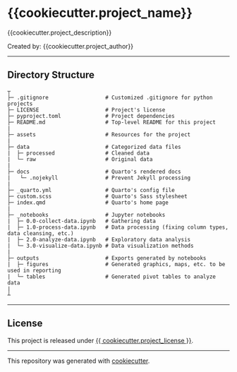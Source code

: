 # {{cookiecutter.project_name}}
{{cookiecutter.project_description}}

Created by: {{cookiecutter.project_author}}

---
## Directory Structure
```
┬
├─ .gitignore                  # Customized .gitignore for python projects
├─ LICENSE                     # Project's license
├─ pyproject.toml              # Project dependencies
├─ README.md                   # Top-level README for this project
|
├─ assets                      # Resources for the project
|
├─ data                        # Categorized data files                       
|  ├─ processed                # Cleaned data
|  └─ raw                      # Original data
|
├─ docs                        # Quarto's rendered docs
|   └─ .nojekyll               # Prevent Jekyll processing
|
├─ _quarto.yml                 # Quarto's config file
├─ custom.scss                 # Quarto's Sass stylesheet
├─ index.qmd                   # Quarto's home page
|
├─ _notebooks                  # Jupyter notebooks
|  ├─ 0.0-collect-data.ipynb   # Gathering data
|  ├─ 1.0-process-data.ipynb   # Data processing (fixing column types, data cleansing, etc.)
|  ├─ 2.0-analyze-data.ipynb   # Exploratory data analysis
|  └─ 3.0-visualize-data.ipynb # Data visualization methods
|
├─ outputs                     # Exports generated by notebooks
|  ├─ figures                  # Generated graphics, maps, etc. to be used in reporting
|  └─ tables                   # Generated pivot tables to analyze data
|
┴

```
---

## License

This project is released under [{{ cookiecutter.project_license }}](/LICENSE).

---

This repository was generated with [cookiecutter](https://github.com/fer-aguirre/cookiecutter-data-analysis-lite).